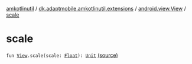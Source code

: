 [amkotlinutil](../../index.md) / [dk.adaptmobile.amkotlinutil.extensions](../index.md) / [android.view.View](index.md) / [scale](./scale.md)

# scale

`fun `[`View`](https://developer.android.com/reference/android/view/View.html)`.scale(scale: `[`Float`](https://kotlinlang.org/api/latest/jvm/stdlib/kotlin/-float/index.html)`): `[`Unit`](https://kotlinlang.org/api/latest/jvm/stdlib/kotlin/-unit/index.html) [(source)](https://github.com/adaptmobile-organization/amkotlinutil/tree/master/amkotlinutil/src/main/java/dk/adaptmobile/amkotlinutil/extensions/ViewExtensions.kt#L247)